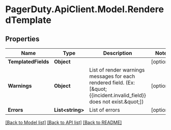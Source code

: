 # PagerDuty.ApiClient.Model.RenderedTemplate
## Properties

Name | Type | Description | Notes
------------ | ------------- | ------------- | -------------
**TemplatedFields** | **Object** |  | [optional] 
**Warnings** | **Object** | List of render warnings messages for each rendered field. (Ex:  [\&quot;{{incident.invalid_field}} does not exist.\&quot;]) | [optional] 
**Errors** | **List&lt;string&gt;** | List of errors | [optional] 

[[Back to Model list]](../README.md#documentation-for-models) [[Back to API list]](../README.md#documentation-for-api-endpoints) [[Back to README]](../README.md)

